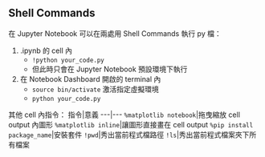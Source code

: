 ## Shell Commands
在 Jupyter Notebook 可以在兩處用 Shell Commands 執行 py 檔：
1. .ipynb 的 cell 內
    * `!python your_code.py`
    *  但此時只會在 Jupyter Notebook 預設環境下執行
3. 在 Notebook Dashboard 開啟的 terminal 內
    * `source bin/activate` 激活指定虛擬環境
    * `python your_code.py`
 
 其他 cell 內指令：
 指令|意義
 ---|---
 `%matplotlib notebook`|拖曳縮放 cell output 內圖形
 `%matplotlib inline`|讓圖形直接畫在 cell output
 `%pip install package_name`|安裝套件
 `!pwd`|秀出當前程式檔路徑
 `!ls`|秀出當前程式檔案夾下所有檔案

